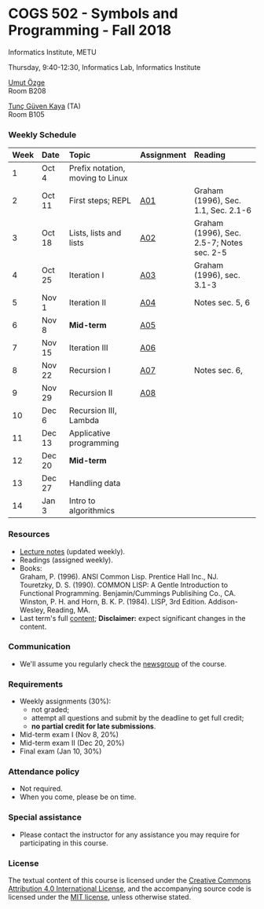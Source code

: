 # COGS 502 - Symbols and Programming - Fall 2018
Informatics Institute, METU

Thursday, 9:40-12:30, Informatics Lab, Informatics Institute

[Umut Özge](https://umutozge.github.io)  
Room B208

[Tunç Güven Kaya](mailto:tuncgk@gmail.com) (TA)  
Room B105

### Weekly Schedule

|Week| Date   | Topic |  Assignment | Reading
:---|:---|:---|:---|:--- 
1   | Oct 4  | Prefix notation, moving to Linux | 
2   | Oct 11 | First steps; REPL |[A01](assignments/cogs502-assignment-01.pdf) | Graham (1996), Sec. 1.1, Sec. 2.1-6| 
3   | Oct 18 | Lists, lists and lists |[A02](assignments/cogs502-assignment-02.pdf) | Graham (1996), Sec. 2.5-7; Notes sec. 2-5| 
4   | Oct 25 | Iteration I| [A03](assignments/cogs502-assignment-03.pdf)  | Graham (1996), sec. 3.1-3|
5   | Nov 1  | Iteration II| [A04](assignments/cogs502-assignment-04.pdf)| Notes sec. 5, 6| 
6   | Nov 8  | **Mid-term** |   [A05](assignments/cogs502-assignment-05.pdf)| 
7   | Nov 15 | Iteration III |  [A06](assignments/cogs502-assignment-06.pdf)| 
8   | Nov 22 | Recursion I |   [A07](assignments/cogs502-assignment-07.pdf) | Notes sec. 6, | 
9   | Nov 29 | Recursion II |  [A08](assignments/cogs502-assignment-08.pdf) | 
10  | Dec 6  | Recursion III, Lambda |                  <!---[A09](assignments/cogs502-assignment-09.pdf)--> | 
11  | Dec 13 | Applicative programming | <!---[A10](assignments/cogs502-assignment-10.pdf)--> | 
12  | Dec 20 | **Mid-term** |            <!---[A11](assignments/cogs502-assignment-11.pdf)--> | 
13  | Dec 27 | Handling data  |          <!---[A12](assignments/cogs502-assignment-12.pdf)--> | 
14  | Jan 3  | Intro to algorithmics |   <!---[A13](assignments/cogs502-assignment-13.pdf)--> | 

### Resources 

* [Lecture notes](notes/cogs502-lecture-notes.pdf) (updated weekly).
* Readings (assigned weekly).
* Books:  
	Graham, P. (1996). ANSI Common Lisp. Prentice Hall Inc., NJ.  
	Touretzky, D. S. (1990). COMMON LISP: A Gentle Introduction to Functional Programming. Benjamin/Cummings Publisihing Co., CA.  
	Winston, P. H. and Horn, B. K. P. (1984). LISP, 3rd Edition. Addison-Wesley, Reading, MA.  
* Last term's full [content](var/symbols-and-programming-2018-Spring.zip); **Disclaimer:** expect significant changes in the content.

### Communication

* We'll assume you regularly check the [newsgroup](https://groups.google.com/forum/#!forum/metu-cogs-502-symbols-and-programming) of the course.

### Requirements

* Weekly assignments (30%): 
	- not graded; 
	- attempt all questions and submit by the deadline to get full credit;
	- **no partial credit for late submissions**.
* Mid-term exam I (Nov 8, 20%)
* Mid-term exam II (Dec 20, 20%)
* Final exam (Jan 10, 30%)

### Attendance policy

* Not required.
* When you come, please be on time.

### Special assistance

* Please contact the instructor for any assistance you may require for participating in this course.

### License
The textual content of this course is licensed under the [Creative Commons Attribution 4.0 International License](https://creativecommons.org/licenses/by/4.0/), and the accompanying source code is licensed under the [MIT license](http://opensource.org/licenses/mit-license.php), unless otherwise stated.
